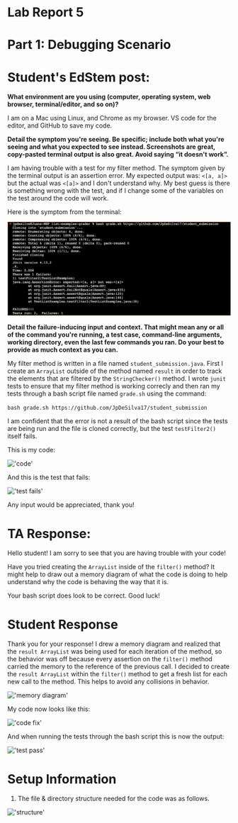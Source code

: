 # Lab Report 5

# Part 1: Debugging Scenario

# Student's EdStem post:

**What environment are you using (computer, operating system, web browser, terminal/editor, and so on)?**

I am on a Mac using Linux, and Chrome as my browser. VS code for the editor, and GitHub to save my code. 


**Detail the symptom you're seeing. Be specific; include both what you're seeing and what you expected to see instead. 
Screenshots are great, copy-pasted terminal output is also great. Avoid saying “it doesn't work”.**

I am having trouble with a test for my filter method. The symptom given by the terminal output is an assertion error. 
My expected output was: ```<[a, a]>``` but the actual was ```<[a]>``` and I don't understand why. My best guess is there is 
something wrong with the test, and if I change some of the variables on the test around the code will work. 

Here is the symptom from the terminal:

!['test fail'](test-failure.png)


**Detail the failure-inducing input and context. That might mean any or all of the command you're running, a test case, 
command-line arguments, working directory, even the last few commands you ran. Do your best to provide as much context as you can.**

My filter method is written in a file named ```student_submission.java```. First I create an ```ArrayList``` outside of the method named ```result``` in order to track the elements that are filtered by the ```StringChecker()``` method. I wrote ```junit``` tests to ensure that my filter method is working correcly and then ran my tests through a bash script file named ```grade.sh``` using the command:

```bash grade.sh https://github.com/JpDeSilva17/student_submission```

I am confident that the error is not a result of the bash script since the tests are being run and the file is cloned correctly, but the test ```testFilter2()``` itself fails.

This is my code: 

!['code'](pre-fix-code.png)

And this is the test that fails:  

!['test fails'](real-test-filter2.png)

Any input would be appreciated, thank you! 

# TA Response: 

Hello student! I am sorry to see that you are having trouble with your code!

Have you tried creating the ```ArrayList``` inside of the ```filter()``` method? 
It might help to draw out a memory diagram of what the code is doing to help understand why the code is behaving the way that it is. 

Your bash script does look to be correct. Good luck! 

# Student Response

Thank you for your response! I drew a memory diagram and realized that the ```result ArrayList``` was being used for each iteration of the method, so the behavior was off because every assertion on the ```filter()``` method carried the memory to the reference of the previous call. I decided to create the ```result ArrayList``` within the ```filter()``` method to get a fresh list for each new call to the method. This helps to avoid any collisions in behavior. 

!['memory diagram'](memory-diagram.png)

My code now looks like this: 

!['code fix'](fixed-filter-code.png)

And when running the tests through the bash script this is now the output: 

!['test pass'](test-pass.png)

# Setup Information

1. The file & directory structure needed for the code was as follows. 

!['structure'](structure.png)


